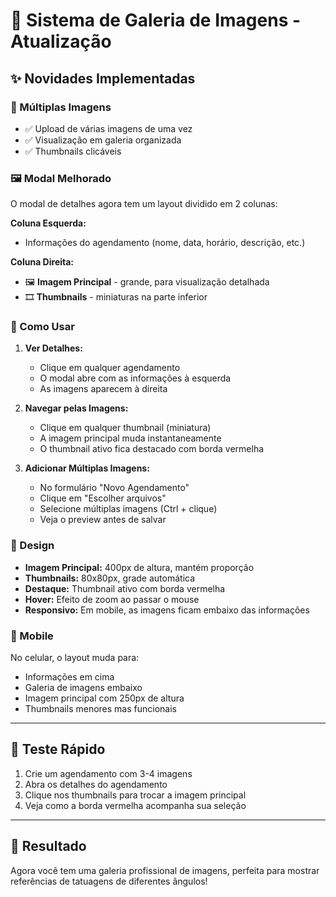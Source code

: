 # 🎨 Sistema de Galeria de Imagens - Atualização

## ✨ Novidades Implementadas

### 📸 Múltiplas Imagens
- ✅ Upload de várias imagens de uma vez
- ✅ Visualização em galeria organizada
- ✅ Thumbnails clicáveis

### 🖼️ Modal Melhorado

O modal de detalhes agora tem um layout dividido em 2 colunas:

**Coluna Esquerda:**
- Informações do agendamento (nome, data, horário, descrição, etc.)

**Coluna Direita:**
- 🖼️ **Imagem Principal** - grande, para visualização detalhada
- 🎞️ **Thumbnails** - miniaturas na parte inferior

### 🎯 Como Usar

1. **Ver Detalhes:**
   - Clique em qualquer agendamento
   - O modal abre com as informações à esquerda
   - As imagens aparecem à direita

2. **Navegar pelas Imagens:**
   - Clique em qualquer thumbnail (miniatura)
   - A imagem principal muda instantaneamente
   - O thumbnail ativo fica destacado com borda vermelha

3. **Adicionar Múltiplas Imagens:**
   - No formulário "Novo Agendamento"
   - Clique em "Escolher arquivos"
   - Selecione múltiplas imagens (Ctrl + clique)
   - Veja o preview antes de salvar

### 🎨 Design

- **Imagem Principal:** 400px de altura, mantém proporção
- **Thumbnails:** 80x80px, grade automática
- **Destaque:** Thumbnail ativo com borda vermelha
- **Hover:** Efeito de zoom ao passar o mouse
- **Responsivo:** Em mobile, as imagens ficam embaixo das informações

### 📱 Mobile

No celular, o layout muda para:
- Informações em cima
- Galeria de imagens embaixo
- Imagem principal com 250px de altura
- Thumbnails menores mas funcionais

---

## 🔄 Teste Rápido

1. Crie um agendamento com 3-4 imagens
2. Abra os detalhes do agendamento
3. Clique nos thumbnails para trocar a imagem principal
4. Veja como a borda vermelha acompanha sua seleção

---

## 🎉 Resultado

Agora você tem uma galeria profissional de imagens, perfeita para mostrar referências de tatuagens de diferentes ângulos!
